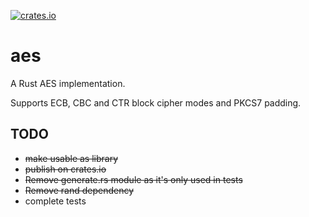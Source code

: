 [![crates.io](https://img.shields.io/badge/aes--ndlr-0.0.1-orange.svg)](https://crates.io/crates/aes-ndlr)

# aes

A Rust AES implementation.

Supports ECB, CBC and CTR block cipher modes and PKCS7 padding.

## TODO

- ~~make usable as library~~
- ~~publish on crates.io~~
- ~~Remove generate.rs module as it's only used in tests~~
- ~~Remove rand dependency~~
- complete tests